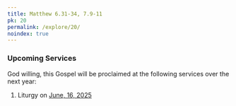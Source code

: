 ```yaml
---
title: Matthew 6.31-34, 7.9-11
pk: 20
permalink: /explore/20/
noindex: true
---
```


### Upcoming Services

God willing, this Gospel will be proclaimed at the following services over the next year:


1. Liturgy on [June, 16, 2025](https://orthocal.info/readings/gregorian/2025/06/16/)
